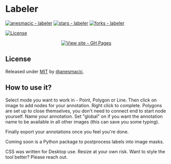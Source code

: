# Labeler



[![anesmacic - labeler](https://img.shields.io/static/v1?label=anesmacic&message=labeler&color=blue&logo=github)](https://github.com/anesmacic/labeler "Go to GitHub repo")
[![stars - labeler](https://img.shields.io/github/stars/anesmacic/labeler?style=social)](https://github.com/anesmacic/labeler)
[![forks - labeler](https://img.shields.io/github/forks/anesmacic/labeler?style=social)](https://github.com/anesmacic/labeler)



[![License](https://img.shields.io/badge/License-MIT-blue)](#license)



<div align="center">


[![View site - GH Pages](https://img.shields.io/badge/View_site-GH_Pages-2ea44f?style=for-the-badge)](https://anesmacic.github.io/labeler/)

</div>



## License

Released under [MIT](/LICENSE) by [@anesmacic](https://github.com/anesmacic).

## How to use it?

Select mode you want to work in - Point, Polygon or Line.
Then click on image to add nodes for your annotation.
Right click to complete. Polygons are set up to close themselves, you don't need to connect end to start node yourself.
Name your annotation. Set "global" on if you want the annotation name to be available in all other images (this can save you some typing).

Finally export your annotations once you feel you're done.

Coming soon is a Python package to postprocess labels into image masks.

CSS was written for Desktop use. Resize at your own risk. Want to style the tool better? Please reach out.